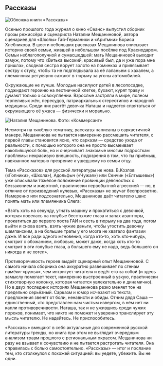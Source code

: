 ## Рассказы

![Обложка книги «Рассказы»](http://sayocean.me/avatars/stories-meschaninova.jpg)

Осенью прошлого года журнал о кино «Сеанс» выпустил сборник прозы режиссёра и сценариста Наталии Мещаниновой, автора сценариев для «Школы» Гай-Германики и «Аритмии» Бориса Хлебникова. В шести небольших рассказах Мещанинова описывает историю своей семьи, жившей в небольшом посёлке под Краснодаром. Семьи неблагополучной и сумасшедшей: мать Мещаниновой выходит замуж, потому что «Витька высокий, красивый был, да и уже пора мне пришла», сводная сестра ворует золото на поминках и привязывает сестру к стулу, чтобы та не подглядывала за её лапаньем с хахалем, а племянника регулярно сажают в тюрьму за угоны автомобилей.

Окружающие не лучше. Молодые насилуют детей в лесопосадке, поджидают героиню на лестничной клетке, бухают, курят траву и думают только о совокуплении. Взрослые застряли в мире, полном терпеливых жён, пересудов, патриархальных стереотипов и народной медицины. Среди них растёт девочка Наташа и надеется спрятаться от окружающего её ужаса — физически и морально.

![Наталия Мещанинова. Фото: «Коммерсант»](http://www.proarte.ru/upload/medialibrary/c6e/c6e3c272628e697cfa33c70539337d01.jpg)

Несмотря на тяжёлую тематику, рассказы написаны в саркастичной манере. Мещанинова не пытается намеренно рассмешить читателя, с первой главы становится ясно, что сарказм — средство ухода от реальности, с помощью которого она не просто высмеивает накопившуюся боль, но и очерчивает знакомые многим подросткам проблемы: некрасивую внешность, подозрения в том, что ты приёмыш, навязанное матерью презрение к ушедшему из семьи отцу.

Тема «Рассказов» для русской литературы не нова. В.Козлов («Гопники», «Школа»), Адольфыч («Чужая») или Сенчин («Елтышевы») уже описывали тяжёлое положение провинции девяностых с беззаконием и животной, практически первобытной агрессией — но, в отличие от произведений нулевых, «Рассказы» не звучат беспросветно. Намеренно или подсознательно, Мещанинова даёт читателю шанс понять мать или племянника Олега:

«Взять хоть на секунду, угнать машину и прокатиться с девочкой, которая повелась на голубые бесстыжие глаза и запах авантюры, прокатиться до первого поста ГАИ и сесть в тюрьму на два года, потом выйти и снова взять, взять чужие деньги, чтобы угостить девочку шампанским, а на большие траты у его мозга не хватало фантазии даже. И все ради одного мгновения, когда кто‐то, хоть кто‐нибудь, смотрит с обожанием, любовью, может даже, когда хоть кто‐то смотрит в эти голубые глаза, а большего ему не надо, ведь большего он никогда и не хотел».

Противоречивость героев выдаёт сценарный опыт Мещаниновой. С самого начала сборника она аккуратно развешивает по стенам намёки-«ружья», чем интригует читателя и ведёт его за собой (и здесь замыслу помогает текст, намеренно выстроенный в узкую, практически стихотворную колонку, которая читается увлекательно и динамично). Но в двух последних историях Мещанинова резко меняет тон на предельно серьёзный. Сарказм и юмор исчезают из текста, предложения звенят от боли, ненависти и обиды. Отчим дядя Саша — единственный, кто представлен нам чистым извергом, в нём нет ни капли противоречивости. Наташа, так и не ужившись среди чужих пороков, понимает, что никто не поможет и уверенно транслирует эту мысль читателю. Не надейтесь. Не приспособитесь.

«Рассказы» вмещают в себя актуальные для современной русской литературы тренды, но книга при этом не выглядит очередным анализом травм прошлого с региональным окрасом. Мещанинова ни разу не взывает к сочувствию и не пытается растрогать читателя. Она справилась с болью самостоятельно. «Рассказы» — итог и послание тем, кто столкнулся с похожей ситуацией: вы уедете, убежите. Вы не одни.